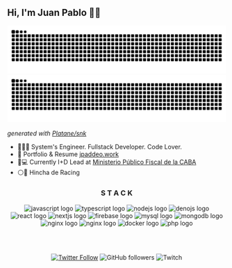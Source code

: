 ## Hi, I'm Juan Pablo 👋🏽

![github contribution grid snake animation](https://raw.githubusercontent.com/jpaddeo/jpaddeo/output/github-contribution-grid-snake-dark.svg#gh-dark-mode-only)
![github contribution grid snake animation](https://raw.githubusercontent.com/jpaddeo/jpaddeo/output/github-contribution-grid-snake.svg#gh-light-mode-only)

_generated with [Platane/snk](https://github.com/Platane/snk)_

- 👨🏻‍💻 System's Engineer. Fullstack Developer. Code Lover.
- 📕 Portfolio & Resume [jpaddeo.work](https://jpaddeo.work)
- 🏡💻 Currently I+D Lead at [Ministerio Público Fiscal de la CABA](https://mpfciudad.gob.ar)
- ⚪️🔘 Hincha de Racing
<!-- - 🟣 Trying to be _Livecoder Streamer_ on [Twitch](https://twitch.tv/jpaddeo) -->

###
<h3 align="center">S T A C K</h3>
<div align="center">
  <img src="https://cdn.jsdelivr.net/gh/devicons/devicon/icons/javascript/javascript-original.svg"   height="40"  width="52" alt="javascript logo"  />
  <img src="https://cdn.jsdelivr.net/gh/devicons/devicon/icons/typescript/typescript-original.svg"   height="40"  width="52" alt="typescript logo"  />
  <img src="https://cdn.jsdelivr.net/gh/devicons/devicon/icons/nodejs/nodejs-plain.svg"              height="40"  width="52" alt="nodejs logo"  />
  <img src="https://cdn.jsdelivr.net/gh/devicons/devicon/icons/denojs/denojs-original.svg"           height="45"  width="52" alt="denojs logo"  />
  <img src="https://cdn.jsdelivr.net/gh/devicons/devicon/icons/react/react-original.svg"             height="40"  width="52" alt="react logo"  />
  <img src="https://cdn.jsdelivr.net/gh/devicons/devicon/icons/nextjs/nextjs-original.svg"           height="40"  width="52" alt="nextjs logo"  />
  <img src="https://cdn.jsdelivr.net/gh/devicons/devicon/icons/firebase/firebase-plain.svg"          height="40"  width="52" alt="firebase logo"  />
  <img src="https://cdn.jsdelivr.net/gh/devicons/devicon/icons/mysql/mysql-plain.svg"                height="40"  width="52" alt="mysql logo"  />
  <img src="https://cdn.jsdelivr.net/gh/devicons/devicon/icons/mongodb/mongodb-original.svg"         height="45"  width="52" alt="mongodb logo"  />
  <img src="https://cdn.jsdelivr.net/gh/devicons/devicon/icons/apache/apache-original.svg"           height="45"  width="52" alt="nginx logo"  />
  <img src="https://cdn.jsdelivr.net/gh/devicons/devicon/icons/nginx/nginx-original.svg"             height="45"  width="52" alt="nginx logo"  />
  <img src="https://cdn.jsdelivr.net/gh/devicons/devicon/icons/docker/docker-original.svg"           height="45"  width="52" alt="docker logo"  />
  <img src="https://cdn.jsdelivr.net/gh/devicons/devicon/icons/php/php-original.svg"                 height="45"  width="52" alt="php logo"  />

  <br/><br/>

   [![Twitter Follow](https://img.shields.io/twitter/follow/jpaddeo?style=social)](https://twitter.com/jpaddeo)
   ![GitHub followers](https://img.shields.io/github/followers/jpaddeo?style=social)
   ![Twitch](https://img.shields.io/twitch/status/jpaddeo?style=social)  
</div>

###

